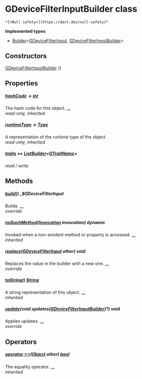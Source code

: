 


# GDeviceFilterInputBuilder class






    *[<Null safety>](https://dart.dev/null-safety)*






**Implemented types**

- [Builder](https://pub.dev/documentation/built_value/8.1.4/built_value/Builder-class.html)&lt;[GDeviceFilterInput](../third_party_yonomi_graphql_schema___generated___schema.docs.schema.gql/GDeviceFilterInput-class.md), [GDeviceFilterInputBuilder](../third_party_yonomi_graphql_schema___generated___schema.docs.schema.gql/GDeviceFilterInputBuilder-class.md)>





## Constructors

[GDeviceFilterInputBuilder](../third_party_yonomi_graphql_schema___generated___schema.docs.schema.gql/GDeviceFilterInputBuilder/GDeviceFilterInputBuilder.md) ()

    


## Properties

##### [hashCode](https://api.flutter.dev/flutter/dart-core/Object/hashCode.html) &#8594; [int](https://api.flutter.dev/flutter/dart-core/int-class.html)



The hash code for this object. [...](https://api.flutter.dev/flutter/dart-core/Object/hashCode.html)  
_read-only, inherited_



##### [runtimeType](https://api.flutter.dev/flutter/dart-core/Object/runtimeType.html) &#8594; [Type](https://api.flutter.dev/flutter/dart-core/Type-class.html)



A representation of the runtime type of the object.   
_read-only, inherited_



##### [traits](../third_party_yonomi_graphql_schema___generated___schema.docs.schema.gql/GDeviceFilterInputBuilder/traits.md) &#8596; [ListBuilder](https://pub.dev/documentation/built_collection/5.1.1/built_collection/ListBuilder-class.html)&lt;[GTraitName](../third_party_yonomi_graphql_schema___generated___schema.docs.schema.gql/GTraitName-class.md)>



   
_read / write_




## Methods

##### [build](../third_party_yonomi_graphql_schema___generated___schema.docs.schema.gql/GDeviceFilterInputBuilder/build.md)() _$GDeviceFilterInput



Builds. [...](../third_party_yonomi_graphql_schema___generated___schema.docs.schema.gql/GDeviceFilterInputBuilder/build.md)  
_override_



##### [noSuchMethod](https://api.flutter.dev/flutter/dart-core/Object/noSuchMethod.html)([Invocation](https://api.flutter.dev/flutter/dart-core/Invocation-class.html) invocation) dynamic



Invoked when a non-existent method or property is accessed. [...](https://api.flutter.dev/flutter/dart-core/Object/noSuchMethod.html)  
_inherited_



##### [replace](../third_party_yonomi_graphql_schema___generated___schema.docs.schema.gql/GDeviceFilterInputBuilder/replace.md)([GDeviceFilterInput](../third_party_yonomi_graphql_schema___generated___schema.docs.schema.gql/GDeviceFilterInput-class.md) other) void



Replaces the value in the builder with a new one. [...](../third_party_yonomi_graphql_schema___generated___schema.docs.schema.gql/GDeviceFilterInputBuilder/replace.md)  
_override_



##### [toString](https://api.flutter.dev/flutter/dart-core/Object/toString.html)() [String](https://api.flutter.dev/flutter/dart-core/String-class.html)



A string representation of this object. [...](https://api.flutter.dev/flutter/dart-core/Object/toString.html)  
_inherited_



##### [update](../third_party_yonomi_graphql_schema___generated___schema.docs.schema.gql/GDeviceFilterInputBuilder/update.md)(void updates([GDeviceFilterInputBuilder](../third_party_yonomi_graphql_schema___generated___schema.docs.schema.gql/GDeviceFilterInputBuilder-class.md))?) void



Applies updates. [...](../third_party_yonomi_graphql_schema___generated___schema.docs.schema.gql/GDeviceFilterInputBuilder/update.md)  
_override_




## Operators

##### [operator ==](https://api.flutter.dev/flutter/dart-core/Object/operator_equals.html)([Object](https://api.flutter.dev/flutter/dart-core/Object-class.html) other) [bool](https://api.flutter.dev/flutter/dart-core/bool-class.html)



The equality operator. [...](https://api.flutter.dev/flutter/dart-core/Object/operator_equals.html)  
_inherited_











